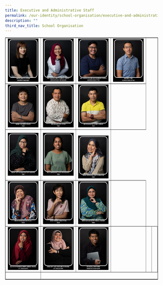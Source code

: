 ```yaml
---
title: Executive and Administrative Staff
permalink: /our-identity/school-organisation/executive-and-administrative-staff/
description: ""
third_nav_title: School Organisation
---
```

<table border="1" style="border-collapse: collapse; width: 100%;">
<tbody>
<tr>
<td style="width: 25%;"><img src="/images/eas1.jpg"></td>
<td style="width: 25%;"><img src="/images/om-norzia.jpg"></td>
<td style="width: 25%;"><img src="/images/eas3.jpg"></td>
<td style="width: 25%;"><img src="/images/eas4.jpg"></td>
</tr>
<tr>
<td style="width: 25%;"><img src="/images/eas6.jpg"></td>
<td style="width: 25%;"><img src="/images/eas7.jpg"></td>
<td style="width: 25%;"><img src="/images/eas8.jpg"></td>
<td style="width: 25%;"> </td>
</tr>
<tr>
<td style="width: 25%;"><img src="/images/eas9.jpg"></td>
<td style="width: 25%;"><img src="/images/eas10.jpg"></td>
<td style="width: 25%;"><img style="width: 25%;"><img src="/images/eas12.jpg"></td>
</tr>
<tr>
<td style="width: 25%;"><img src="/images/eas13.jpg"></td>
<td style="width: 25%;"><img src="/images/eas14.jpg"></td>
<td style="width: 25%;"><img src="/images/eas15.jpg"></td>
<td style="width: 25%;">&nbsp;</td>
</tr>
<tr>
<td style="width: 25%;"><img src="/images/eas16.jpg"></td>
	<td style="width: 25%;"><img src="/images/ictexecutive.jpg"></td>
<td style="width: 25%;"><img src="/images/eas18.jpg"></td>
	
<td style="width: 25%;">&nbsp;</td>
<td style="width: 25%;">&nbsp;</td>
<td style="width: 25%;">&nbsp;</td>
</tr>
<tr>

<td style="width: 25%;">&nbsp;</td>
</tr>
</tbody>
</table>